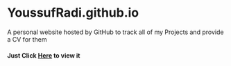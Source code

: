 # YoussufRadi.github.io
A personal website hosted by GitHub to track all of my Projects and provide a CV for them

#### Just Click [Here](http://youssufradi.github.io/) to view it
